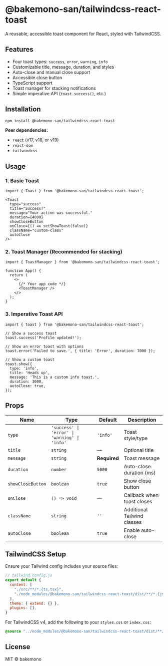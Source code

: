 # @bakemono-san/tailwindcss-react-toast

A reusable, accessible toast component for React, styled with TailwindCSS.

## Features

- Four toast types: `success`, `error`, `warning`, `info`
- Customizable title, message, duration, and styles
- Auto-close and manual close support
- Accessible close button
- TypeScript support
- Toast manager for stacking notifications
- Simple imperative API (`toast.success()`, etc.)

## Installation

```sh
npm install @bakemono-san/tailwindcss-react-toast
```

**Peer dependencies:**

- `react` (v17, v18, or v19)
- `react-dom`
- `tailwindcss`

## Usage

### 1. Basic Toast

```tsx
import { Toast } from '@bakemono-san/tailwindcss-react-toast';

<Toast
  type="success"
  title="Success!"
  message="Your action was successful."
  duration={4000}
  showCloseButton
  onClose={() => setShowToast(false)}
  className="custom-class"
  autoClose
/>
```

### 2. Toast Manager (Recommended for stacking)

```tsx
import { ToastManager } from '@bakemono-san/tailwindcss-react-toast';

function App() {
  return (
    <>
      {/* Your app code */}
      <ToastManager />
    </>
  );
}
```

### 3. Imperative Toast API

```tsx
import { toast } from '@bakemono-san/tailwindcss-react-toast';

// Show a success toast
toast.success('Profile updated!');

// Show an error toast with options
toast.error('Failed to save.', { title: 'Error', duration: 7000 });

// Show a custom toast
toast.show({
  type: 'info',
  title: 'Heads up',
  message: 'This is a custom info toast.',
  duration: 3000,
  autoClose: true,
});
```

## Props

| Name             | Type                                         | Default      | Description                       |
|------------------|----------------------------------------------|--------------|-----------------------------------|
| `type`           | `'success' \| 'error' \| 'warning' \| 'info'`| `'info'`     | Toast style/type                  |
| `title`          | `string`                                     | —            | Optional title                    |
| `message`        | `string`                                     | **Required** | Toast message                     |
| `duration`       | `number`                                     | `5000`       | Auto-close duration (ms)          |
| `showCloseButton`| `boolean`                                    | `true`       | Show close button                 |
| `onClose`        | `() => void`                                 | —            | Callback when toast closes        |
| `className`      | `string`                                     | `''`         | Additional Tailwind classes       |
| `autoClose`      | `boolean`                                    | `true`       | Enable auto-close                 |

## TailwindCSS Setup

Ensure your Tailwind config includes your source files:

```js
// tailwind.config.js
export default {
  content: [
    "./src/**/*.{ts,tsx}",
    "./node_modules/@bakemono-san/tailwindcss-react-toast/dist/**/*.{js,jsx,ts,tsx}""
  ],
  theme: { extend: {} },
  plugins: [],
}
```

For TailwindCSS v4, add the following to your `styles.css` or `index.css`:

```css
@source "../node_modules/@bakemono-san/tailwindcss-react-toast/dist/**/*.{js,jsx,ts,tsx}";
```

## License

MIT © bakemono
